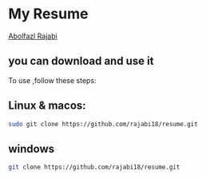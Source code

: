 
# My Resume

[Abolfazl Rajabi](https://abolfazl-rajabi.ir)

## you can download and use it 

To use ,follow these steps:

## Linux & macos:

```bash
sudo git clone https://github.com/rajabi18/resume.git
```

## windows

```bash
git clone https://github.com/rajabi18/resume.git
```


